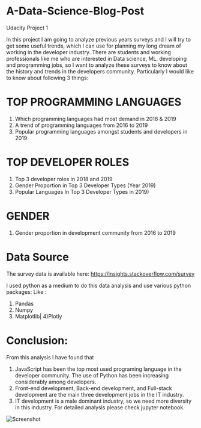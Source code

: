 # A-Data-Science-Blog-Post
Udacity Project 1

In this project I am going to analyze previous years surveys and I will try to get some useful trends, which I can use for planning my long dream of working in the developer industry. There are students and working professionals like me who are interested in Data science, ML, developing and programming jobs, so I want to analyze these surveys to know about the history and trends in the developers community. Particularly I would like to know about following 3 things:


 # TOP PROGRAMMING LANGUAGES
1. Which programming languages had most demand in 2018 & 2019
2. A trend of programming languages from 2016 to 2019
3. Popular programming languages amongst students and developers in 2019

# TOP DEVELOPER ROLES
1. Top 3 developer roles in 2018 and 2019
2. Gender Proportion in Top 3 Developer Types (Year 2019)
3. Popular Languages In Top 3 Developer Types in 2019)

# GENDER
1. Gender proportion in development community from 2016 to 2019

# Data Source
The survey data is available here: https://insights.stackoverflow.com/survey


I used python as a medium to do this data analysis and use various python packages: Like :
1.	Pandas
2.	Numpy
3.	Matplotlib| 4)Plotly


# Conclusion: 
From this analysis I have found that
1.	JavaScript has been the top most used programing language in the developer community. The use of Python has been increasing considerably among developers.
2.	Front-end development, Back-end development, and Full-stack development are the main three development jobs in the IT industry.
3.	IT development is a male dominant industry, so we need more diversity in this industry.
For detailed analysis please check jupyter notebook.


![Screenshot](.../master/A-Data-Science-Blog-Post/newplot(3).png)


